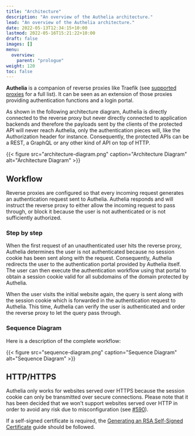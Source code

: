 ```yaml
---
title: "Architecture"
description: "An overview of the Authelia architecture."
lead: "An overview of the Authelia architecture."
date: 2022-05-13T12:34:15+10:00
lastmod: 2022-05-16T15:21:22+10:00
draft: false
images: []
menu:
  overview:
    parent: "prologue"
weight: 120
toc: false
---
```


**Authelia** is a companion of reverse proxies like Traefik (see [supported proxies](../supported-proxies.md) for a full
list). It can be seen as an extension of those proxies providing authentication functions and a login portal.

As shown in the following architecture diagram, Authelia is directly connected to the reverse proxy but never directly
connected to application backends and therefore the payloads sent by the clients of the protected API will never reach
Authelia, only the authentication pieces will, like the Authorization header for instance. Consequently, the protected
APIs can be a REST, a GraphQL or any other kind of API on top of HTTP.

{{< figure src="architecture-diagram.png" caption="Architecture Diagram" alt="Architecture Diagram" >}}

## Workflow

Reverse proxies are configured so that every incoming request generates an authentication request sent to Authelia.
Authelia responds and will instruct the reverse proxy to either allow the incoming request to pass through, or block it
because the user is not authenticated or is not sufficiently authorized.

### Step by step

When the first request of an unauthenticated user hits the reverse proxy, Authelia determines the user is not
authenticated because no session cookie has been sent along with the request. Consequently, Authelia redirects the user
to the authentication portal provided by Authelia itself. The user can then execute the authentication workflow using
that portal to obtain a session cookie valid for all subdomains of the domain protected by Authelia.

When the user visits the initial website again, the query is sent along with the session cookie which is forwarded in
the authentication request to Authelia. This time, Authelia can verify the user is authenticated and order the reverse
proxy to let the query pass through.

### Sequence Diagram

Here is a description of the complete workflow:

{{< figure src="sequence-diagram.png" caption="Sequence Diagram" alt="Sequence Diagram" >}}

## HTTP/HTTPS

Authelia only works for websites served over HTTPS because the session cookie can only be transmitted over secure
connections. Please note that it has been decided that we won't support websites served over HTTP in order to avoid any
risk due to misconfiguration (see [#590](https://github.com/authelia/authelia/issues/590)).

If a self-signed certificate is required, the
[Generating an RSA Self-Signed Certificate](../../../configuration/miscellaneous/guides.md#generating-an-rsa-self-signed-certificate)
guide should be followed.
